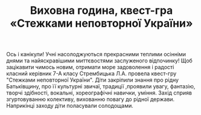 ﻿---
title: Виховна година, квест-гра «Стежками неповторної України»
---

Ось і канікули! Учні насолоджуються прекрасними теплими осінніми днями та найяскравішими миттєвостями заслуженого відпочинку! Щоб зацікавити чимось новим, отримати море задоволення і радості класний керівник 7-А класу Стрембицька Л.А. провела квест-гру "Стежками неповторної України". Діти закріпили знання про рідну Батьківщину, про її культурні звичаї, традиції ,проявили увагу, фантазію, творчі здібності, вокальні, хореографічні навички, уміння. Захід сприяв згуртовуванню колективу, вихованню повагу до рідної держави. Наприкінці заходу діти поласували солодощами.

<slideshow />
